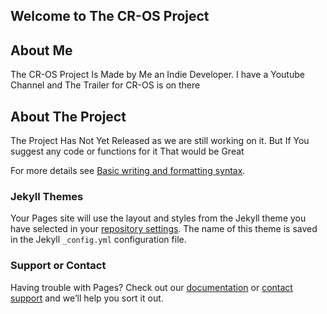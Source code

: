 ## Welcome to The CR-OS Project


## About Me
The CR-OS Project Is Made by Me an Indie Developer.
I have a Youtube Channel and The Trailer for CR-OS is on there

## About The Project
The Project Has Not Yet Released as we are still working on it.
But If You suggest any code or functions for it That would be Great 


For more details see [Basic writing and formatting syntax](https://docs.github.com/en/github/writing-on-github/getting-started-with-writing-and-formatting-on-github/basic-writing-and-formatting-syntax).

### Jekyll Themes

Your Pages site will use the layout and styles from the Jekyll theme you have selected in your [repository settings](https://github.com/TheNameOfAnAmatuer/CR-OS/settings/pages). The name of this theme is saved in the Jekyll `_config.yml` configuration file.

### Support or Contact

Having trouble with Pages? Check out our [documentation](https://docs.github.com/categories/github-pages-basics/) or [contact support](https://support.github.com/contact) and we’ll help you sort it out.
